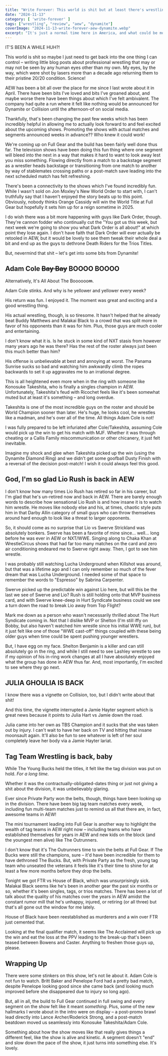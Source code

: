```yaml
---
title: "Write Forever: This world is shit but at least there's wrestling"
date: "2024-11-13"
category: [ 'write-forever' ]
tags: ["wrestling", "review", "aew", "dynamite"]
coverImage: "2024-11-13-write-forever-aew-dynamite.webp"
excerpt: "It's just a normal time here in America, and what could be more normal than breaking a seven month hiatus to write about AEW Dynamite?"
---
```


IT'S BEEN A WHILE HUH?!

This world is shit so maybe I just need to get back into the one thing I can control – writing little blog posts about professional wrestling that may or may not be seen by any human eyes other than my own. My eyes, by the way, which were shot by lasers more than a decade ago returning them to their pristine 20/20 condition. Science!

AEW has been a bit all over the place for me since I last wrote about it in April. There have been bits I've loved and bits I've groaned about, and maybe worse there have been things about which I've felt ambivalent. The company had quite a run where it felt like nothing would be announced for Dynamite or Collision until the afternoon-of on social media.

Thankfully, that's been changing the past few weeks which has been incredibly helpful in allowing me to actually look forward to and feel excited about the upcoming shows. Promoting the shows with actual matches and segments announced weeks in advance?? Who knew it could work!

We're coming up on Full Gear and the build has been fairly well done thus far. The television shows have been doing this fun thing where one segment will bleed into the next in a way that makes it hard to want to look away lest you miss something. Flowing directly from a match to a backstage segment as a wrestler heads backstage or transitioning from one match to another by way of stablemates crossing paths or a post-match save leading into the next scheduled match has felt refreshing.

There's been a connectivity to the shows which I've found incredibly fun. While I wasn't sold on Jon Moxley's New World Order to start with, I can't truthfully say that I haven't enjoyed the story beats up to this point. Obviously, nobody thinks Orange Cassidy will win the World Title at Full Gear but hopefully it sets him up for a reign sometime in 2025.

I do wish there was a bit more happening with guys like Dark Order, though. They're cannon fodder who continually cut the "You got us this week, but next week we're going to show you what Dark Order is all about!" at which point they lose again. I don't have faith that Dark Order will ever actually be retooled in AEW, but it would be lovely to see them tweak their whole deal a bit and end up as the guys to dethrone Death Riders for the Trios Titles.

But, nevermind that shit – let's get into some bits from Dynamite!

## Adam Cole ~~Bay Bay~~ BOOOO BOOOO

Alternatively, It's All About The Boooooo~~m~~.

Adam Cole stinks. And why is he yellower and yellower every week?

His return was fun. I enjoyed it. The moment was great and exciting and a good wrestling thing.

His actual wrestling, though, is so tiresome. It hasn't helped that he already beat Buddy Matthews and Malakai Black to a crowd that was split more in favor of his opponents than it was for him. Plus, those guys are much cooler and entertaining.

I don't know what it is. Is he stuck in some kind of NXT stasis from however many years ago he was there? Has the rest of the roster always just been this much better than him?

His offense is unbelievable at best and annoying at worst. The Panama Sunrise sucks so bad and watching him awkwardly climb the ropes backwards to set it up aggravates me to an irrational degree.

This is all heightened even more when in the ring with someone like Konosuke Takeshita, who is finally a singles champion in AEW. Unfortunately, Takeshita's feud with Ricochet feels like it's been somewhat muted but at least it's something – and long overdue.

Takeshita is one of the most incredible guys on the roster and should be World Champion sooner than later. He's huge, he looks cool, he wrestles like a madman, and he's over all of the time. All things Adam Cole is not!

I was fully prepared to be left infuriated after Cole/Takeshita, assuming Cole would pick up the win to get his match with MJF. Whether it was through cheating or a Callis Family miscommunication or other chicanery, it just felt inevitable.

Imagine my shock and glee when Takeshita picked up the win (using the Dynamite Diamond Ring) and we didn't get some goofball Dusty Finish with a reversal of the decision post-match! I wish it could always feel this good.

## God, I'm so glad Lio Rush is back in AEW

I don't know how many times Lio Rush has retired so far in his career, but I'm glad that he's un-retired now and back in AEW. There are barely enough words to describe how sensational Lio Rush is and how insane it is to watch him wrestle. He moves like nobody else and his, at times, chaotic style puts him in that Darby Allin category of small guys who can throw themselves around hard enough to look like a threat to larger opponents.

So, it should come as no surprise that Lio vs Swerve Strickland was absolutely bonkers. Swerve has been a favorite of mine since... well... long before he was ever in AEW or NXT/WWE. Singing along to Chaka Khan at WrestleCircus shows that had far too many matches on the card and zero air conditioning endeared me to Swerve right away. Then, I got to see him wrestle.

I was probably still watching Lucha Underground when Killshot was around, but that was a lifetime ago and I can only remember so much of the fever dream that was Lucha Underground. I needed some of that space to remember the words to "Espresso" by Sabrina Carpenter.

Swerve picked up the predictable win against Lio here, but will this be the last we see of Swerve and Lio? Rush is still holding onto that MVP business card, and with Swerve knee-deep in Hurt Syndicate business could we see a turn down the road to break Lio away from Top Flight?

Mark me down as a person who wasn't necessarily thrilled about The Hurt Syndicate coming in. Not that I dislike MVP or Shelton (I'm still iffy on Bobby, but also haven't watched him wrestle since his initial WWE run), but it just felt like one of those "WWE cast-off" things coupled with these being older guys when time could be spent pushing younger wrestlers.

But, I have egg on my face. Shelton Benjamin is a killer and can still absolutely go in the ring, and while I still need to see Lashley wrestle to see if my opinion of his in-ring work changes at all I have absolutely enjoyed what the group has done in AEW thus far. And, most importantly, I'm excited to see where they go next.

## JULIA GHOULIA IS BACK

I know there was a vignette on Collision, too, but I didn't write about that shit!

And this time, the vignette interrupted a Jamie Hayter segment which is great news because it points to Julia Hart vs Jamie down the road.

Julia came into her own as TBS Champion and it sucks that she was taken out by injury. I can't wait to have her back on TV and hitting that insane moonsault again. It'll also be fun to see whatever is left of her soul completely leave her body via a Jamie Hayter lariat.

## Tag Team Wrestling is back, baby

While The Young Bucks held the titles, it felt like the tag division was put on hold. _For a long time._

Whether it was the contractually-obligated-dates thing or just not giving a shit about the division, it was unbelievably glaring.

Ever since Private Party won the belts, though, things have been looking up in the division. There have been big tag team matches every week, including fun multi-team matches just to remind us all that there are, in fact, awesome teams in AEW!

The mini tournament leading into Full Gear is another way to highlight the wealth of tag teams in AEW right now – including teams who have established themselves for years in AEW and new kids on the block (and the youngest men alive) like The Outrunners.

I don't know that it's The Outrunners time to win the belts at Full Gear. If The Bucks were still the champions, sure – it'd have been incredible for them to have dethroned The Bucks. But, with Private Party as the fresh, young tag team who unseated the veterans it feels like it's their time to shine for at least a few more months before they drop the belts.

Tonight we got FTR vs House of Black, which was unsurprisingly sick. Malakai Black seems like he's been in another gear the past six months or so, whether it's been singles, tags, or trios matches. There has been a lot of talk about the quality of his matches over the years in AEW amidst the constant rumor mill that he's unhappy, injured, or retiring (or all three) but that's all gone out the window for me lately.

House of Black have been reestablished as murderers and a win over FTR just cemented that.

Looking at the final qualifier match, it seems like The Acclaimed will pick up the win and eat the loss at the PPV leading to the break-up that's been teased between Bowens and Caster. Anything to freshen those guys up, please.

## Wrapping Up

There were some stinkers on this show, let's not lie about it. Adam Cole is not fun to watch. Britt Baker and Penelope Ford had a pretty bad match, despite Penelope looking good since she came back (and looking much improved before she disappeared due to injury so long ago).

But, all in all, the build to Full Gear continued in full swing and every segment on the show felt like it meant _something_. Plus, some of the new hallmarks I wrote about in the intro were on display – a post-promo brawl lead directly into Lance Archer/Roderick Strong, and a post-match beatdown moved us seamlessly into Konosuke Takeshita/Adam Cole.

Something about how the show moves like that really gives things a different feel, like the show is alive and kinetic. A segment doesn't "end" and slow down the pace of the show, it just turns into something else. It's lovely.